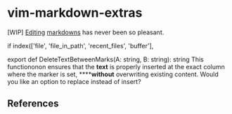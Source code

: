 # vim-markdown-extras
[WIP] [Editing][3] [markdowns][1] has never been so pleasant.

if index(['file', 'file_in_path', 'recent_files', 'buffer'],

export def DeleteTextBetweenMarks(A: string, B: string): string This functiononon
ensures that the **text** is properly inserted at the exact column where the
marker is set, ******without** overwriting existing content. Would you like an option
to replace instead of insert?

## References

[1]: /Users/ubaldot/.vim/plugins/vim-markdown-extras/LICENSE
[2]: https://google.com
[3]: /Users/ubaldot/.vim/plugins/vim-markdown-extras/ll
[5]: /Users/ubaldot/.vim/plugins/vim-markdown-extras/doc/markdown_extras.txt**
